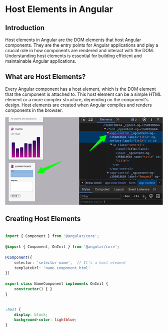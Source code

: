 # Host Elements in Angular

## Introduction

Host elements in Angular are the DOM elements that host Angular components. They are the entry points for Angular applications and play a crucial role in how components are rendered and interact with the DOM. Understanding host elements is essential for building efficient and maintainable Angular applications.

## What are Host Elements?

Every Angular component has a host element, which is the DOM element that the component is attached to. This host element can be a simple HTML element or a more complex structure, depending on the component's design. Host elements are created when Angular compiles and renders components in the browser.

![Host Element](../img/HostElement.png)

## Creating Host Elements

```typescript

import { Component } from '@angular/core';

@import { Component, OnInit } from '@angular/core';

@Component({
    selector: 'selector-name',  // It's a host element
    templateUrl: 'name.component.html'
})

export class NameComponent implements OnInit {
    constructor() { }
}
```

```css

:host {
    display: block;
    background-color: lightblue;
}

```
